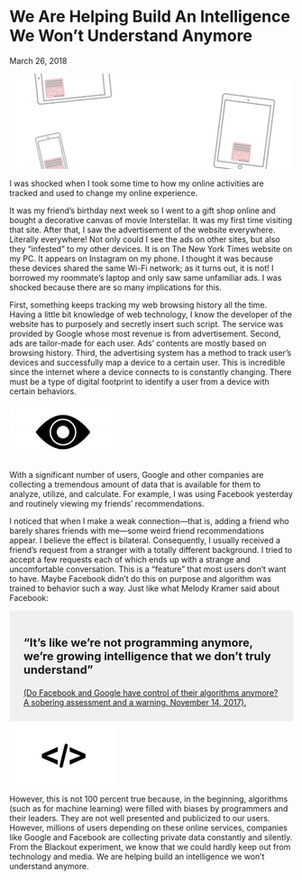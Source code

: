 # We Are Helping Build An Intelligence We Won’t Understand Anymore
March 26, 2018

<img src="/journal/img/ascj-200-blog-3/cover.png" class="no-subtitle">

I was shocked when I took some time to how my online activities are tracked and used to change my online experience.

It was my friend’s birthday next week so I went to a gift shop online and bought a decorative canvas of movie Interstellar. It was my first time visiting that site. After that, I saw the advertisement of the website everywhere. Literally everywhere! Not only could I see the ads on other sites, but also they “infested” to my other devices. It is on The New York Times website on my PC. It appears on Instagram on my phone. I thought it was because these devices shared the same Wi-Fi network; as it turns out, it is not! I borrowed my roommate’s laptop and only saw same unfamiliar ads. I was shocked because there are so many implications for this.

First, something keeps tracking my web browsing history all the time. Having a little bit knowledge of web technology, I know the developer of the website has to purposely and secretly insert such script. The service was provided by Google whose most revenue is from advertisement. Second, ads are tailor-made for each user. Ads’ contents are mostly based on browsing history. Third, the advertising system has a method to track user’s devices and successfully map a device to a certain user. This is incredible since the internet where a device connects to is constantly changing. There must be a type of digital footprint to identify a user from a device with certain behaviors.

<img src="/journal/img/ascj-200-blog-3/eye.png" class="no-subtitle" style="height:100px">

With a significant number of users, Google and other companies are collecting a tremendous amount of data that is available for them to analyze, utilize, and calculate. For example, I was using Facebook yesterday and routinely viewing my friends’ recommendations.

I noticed that when I make a weak connection—that is, adding a friend who barely shares friends with me—some weird friend recommendations appear. I believe the effect is bilateral. Consequently, I usually received a friend’s request from a stranger with a totally different background. I tried to accept a few requests each of which ends up with a strange and uncomfortable conversation. This is a “feature” that most users don’t want to have. Maybe Facebook didn’t do this on purpose and algorithm was trained to behavior such a way. Just like what Melody Kramer said about Facebook:

<div style="background-color: #f0f0f0; padding: 25px; margin: 12px 0">
<p style="font-size: 1.25rem"><b>“It’s like we’re not programming anymore, we’re growing intelligence that we don’t truly understand”</b></p>
<p style="margin-bottom: 0"><a href="https://www.poynter.org/news/do-facebook-and-google-have-control-their-algorithms-anymore-sobering-assessment-and-warning">(Do Facebook and Google have control of their algorithms anymore? A sobering assessment and a warning. November 14, 2017).</a></p>
</div>

<img src="/journal/img/ascj-200-blog-3/alog.png" class="no-subtitle" style="height:100px">

However, this is not 100 percent true because, in the beginning, algorithms (such as for machine learning) were filled with biases by programmers and their leaders. They are not well presented and publicized to our users. However, millions of users depending on these online services, companies like Google and Facebook are collecting private data constantly and silently. From the Blackout experiment, we know that we could hardly keep out from technology and media. We are helping build an intelligence we won’t understand anymore.

